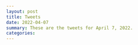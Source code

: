 ```yaml
---
layout: post
title: Tweets
date: 2022-04-07
summary: These are the tweets for April 7, 2022.
categories:
---
```



